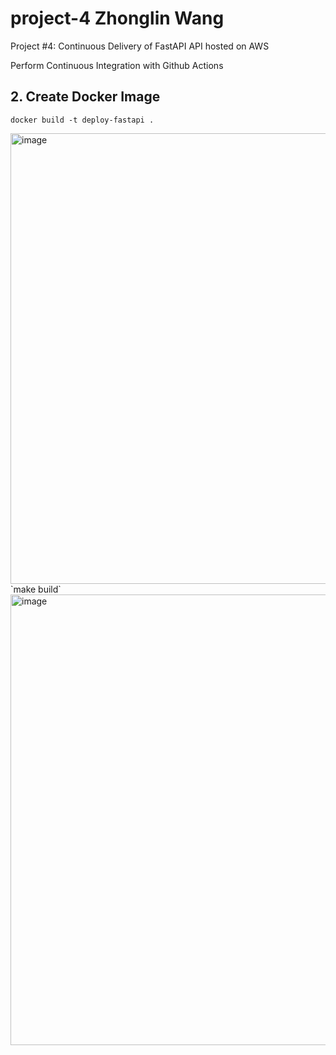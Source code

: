 # project-4 Zhonglin Wang
Project #4: Continuous Delivery of FastAPI API hosted on AWS

Perform Continuous Integration with Github Actions

## 2. Create Docker Image
`docker build -t deploy-fastapi .` 

<img width="721" alt="image" src="https://user-images.githubusercontent.com/112585430/204142895-9381f37e-a2fd-4606-90fb-8ebdc6efa681.png">
`make build` 
<img width="721" alt="image" src="https://user-images.githubusercontent.com/112585430/204142999-671e7aae-dbd4-4593-a298-1693d5736529.png">
